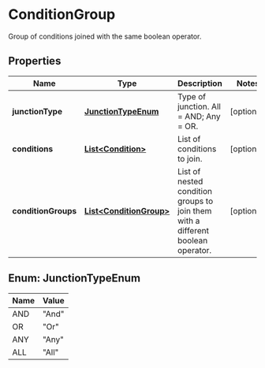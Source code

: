 
# ConditionGroup

Group of conditions joined with the same boolean operator.

## Properties
Name | Type | Description | Notes
------------ | ------------- | ------------- | -------------
**junctionType** | [**JunctionTypeEnum**](#JunctionTypeEnum) | Type of junction. All &#x3D; AND; Any &#x3D; OR. |  [optional]
**conditions** | [**List&lt;Condition&gt;**](Condition.md) | List of conditions to join. |  [optional]
**conditionGroups** | [**List&lt;ConditionGroup&gt;**](ConditionGroup.md) | List of nested condition groups to join them with a different boolean operator. |  [optional]


<a name="JunctionTypeEnum"></a>
## Enum: JunctionTypeEnum
Name | Value
---- | -----
AND | &quot;And&quot;
OR | &quot;Or&quot;
ANY | &quot;Any&quot;
ALL | &quot;All&quot;




